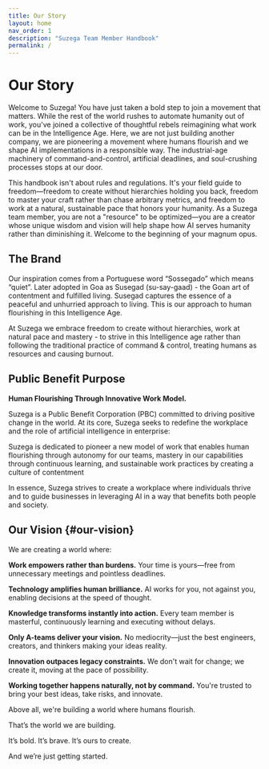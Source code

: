 ```yaml
---
title: Our Story
layout: home
nav_order: 1
description: "Suzega Team Member Handbook"
permalink: /
---
```


# **Our Story**

Welcome to Suzega\! You have just taken a bold step to join a movement that matters. While the rest of the world rushes to automate humanity out of work, you've joined a collective of thoughtful rebels reimagining what work can be in the Intelligence Age. Here, we are not just building another company, we are pioneering a movement where humans flourish and we shape AI implementations in a responsible way. The industrial-age machinery of command-and-control, artificial deadlines, and soul-crushing processes stops at our door.

This handbook isn't about rules and regulations. It's your field guide to freedom—freedom to create without hierarchies holding you back, freedom to master your craft rather than chase arbitrary metrics, and freedom to work at a natural, sustainable pace that honors your humanity. As a Suzega team member, you are not a "resource" to be optimized—you are a creator whose unique wisdom and vision will help shape how AI serves humanity rather than diminishing it. Welcome to the beginning of your magnum opus.

## **The Brand**

Our inspiration comes from a Portuguese word “Sossegado” which means “quiet”. Later adopted in Goa as Susegad (su-say-gaad) \- the Goan art of contentment and fulfilled living. Susegad captures the essence of a peaceful and unhurried approach to living. This is our approach to human flourishing in this Intelligence Age.

At Suzega we embrace freedom to create without hierarchies, work at natural pace and mastery \- to strive in this Intelligence age rather than following the traditional practice of command & control, treating humans as resources and causing burnout. 

## **Public Benefit Purpose**

**Human Flourishing Through Innovative Work Model.** 

Suzega is a Public Benefit Corporation (PBC) committed to driving positive change in the world. At its core, Suzega seeks to redefine the workplace and the role of artificial intelligence in enterprise:

Suzega is dedicated to pioneer a new model of work that enables human flourishing through autonomy for our teams, mastery in our capabilities through continuous learning, and sustainable work practices by creating a culture of contentment

In essence, Suzega strives to create a workplace where individuals thrive and to guide businesses in leveraging AI in a way that benefits both people and society.

## **Our Vision**  {#our-vision}

We are creating a world where:

**Work empowers rather than burdens.** Your time is yours—free from unnecessary meetings and pointless deadlines.

**Technology amplifies human brilliance.** AI works for you, not against you, enabling decisions at the speed of thought.

**Knowledge transforms instantly into action.** Every team member is masterful, continuously learning and executing without delays.

**Only A-teams deliver your vision.** No mediocrity—just the best engineers, creators, and thinkers making your ideas reality.

**Innovation outpaces legacy constraints.** We don't wait for change; we create it, moving at the pace of possibility.

**Working together happens naturally, not by command.** You're trusted to bring your best ideas, take risks, and innovate.

Above all, we're building a world where humans flourish.

That’s the world we are building.

It’s bold. It’s brave. It’s ours to create.

And we’re just getting started.
